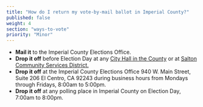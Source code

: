 ```yaml
---
title: "How do I return my vote-by-mail ballot in Imperial County?"
published: false
weight: 4
section: "ways-to-vote"
priority: "Minor"
---
```


- **Mail it** to the Imperial County Elections Office.  
- **Drop it off** before Election Day at any [City Hall in the County](http://www.co.imperial.ca.us/) or at [Salton Community Services District.](http://www.saltoncsd.ca.gov/)  
- **Drop it off** at the Imperial County Elections Office 940 W. Main Street, Suite 206 El Centro, CA 92243 during business hours from Mondays through Fridays, 8:00am to 5:00pm.  
- **Drop it off** at any polling place in Imperial County on Election Day, 7:00am to 8:00pm.  
